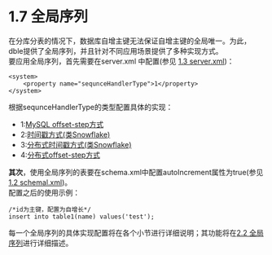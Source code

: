 # 1.7 全局序列
在分库分表的情况下，数据库自增主键无法保证自增主键的全局唯一。为此，dble提供了全局序列，并且针对不同应用场景提供了多种实现方式。   
要应用全局序列，首先需要在server.xml 中配置(参见 [1.3 server.xml](1.3_server.xml.md))：
```
<system>
    <property name="sequnceHandlerType">1</property>
</system>
```


根据sequnceHandlerType的类型配置具体的实现：

*   1:[MySQL offset-step方式](1.7_global_sequence/1.7.1_MySQL-offset-setp.md)
*   2:[时间戳方式(类Snowflake)](1.7_global_sequence/1.7.2_timestamp.md)
*   3:[分布式时间戳方式(类Snowflake)](1.7_global_sequence/1.7.3_distribute_timestamp.md)
*   4:[分布式offset-step方式](1.7_global_sequence/1.7.4_distribute_offset-step.md)

**其次**，使用全局序列的表要在schema.xml中配置autoIncrement属性为true(参见[1.2 schemal.xml](1.2_schema.xml.md))。   
配置之后的使用示例：
``` 
/*id为主键，配置为自增长*/
insert into table1(name) values('test');
``` 

每一个全局序列的具体实现配置将在各个小节进行详细说明；其功能将在[2.2 全局序列](../2.Function/2.2_global_sequence.md)进行详细描述。
